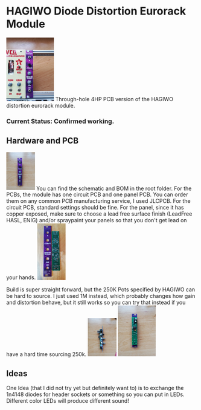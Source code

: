 # HAGIWO Diode Distortion Eurorack Module
<img src="images/in_rack.jpg" width="25%" height="25%">
Through-hole 4HP  PCB version of the HAGIWO distortion eurorack module. 


### Current Status: Confirmed working.

## Hardware and PCB

<img src="images/front.jpg" width="15%" height="15%"> 
You can find the schematic and BOM in the root folder. 
For the PCBs, the module has one circuit PCB and one panel PCB. 
You can order them on any common PCB manufacturing service, I used JLCPCB. For the circuit PCB, standard settings should be fine.
For the panel, since it has copper exposed, make sure to choose a lead free surface finish (LeadFree HASL, ENIG) and/or spraypaint your panels so that you don't get lead on your hands.
<img src="images/pcbs.jpg" width="15%" height="15%">

Build is super straight forward, but the 250K Pots specified by HAGIWO can be hard to source. I just used 1M instead, which probably changes how gain and distortion 
behave, but it still works so you can try that instead if you have a hard time sourcing 250k.
<img src="images/side.jpg" width="15%" height="15%"> <img src="images/back.jpg" width="20%" height="20%">

## Ideas

One Idea (that I did not try yet but definitely want to) is to exchange the 1n4148 diodes for header sockets or something so you can put in LEDs. Different color LEDs will produce different sound!
